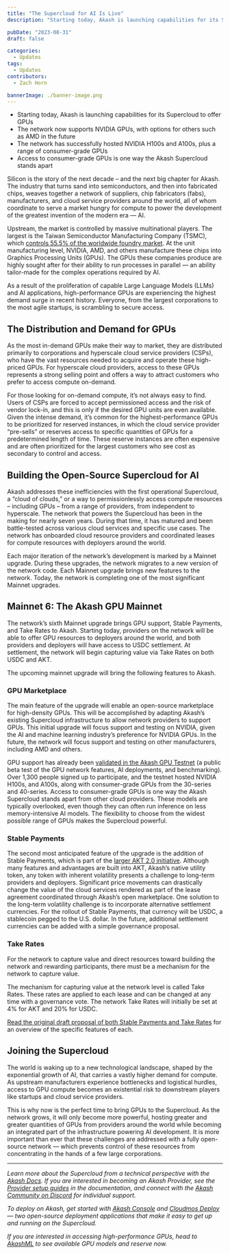 ```yaml
---
title: "The Supercloud for AI Is Live"
description: "Starting today, Akash is launching capabilities for its Supercloud to offer GPUs - The network now supports NVIDIA GPUs, with options for others such as AMD in the future - The network has successfully hosted NVIDIA H100s and A100s, plus a range of consumer-grade GPUs - Access to consumer-grade GPUs is one way the Akash Supercloud stands apart"

pubDate: "2023-08-31"
draft: false

categories:
  - Updates
tags:
  - Updates
contributors:
  - Zach Horn

bannerImage: ./banner-image.png
---
```


- Starting today, Akash is launching capabilities for its Supercloud to offer GPUs
- The network now supports NVIDIA GPUs, with options for others such as AMD in the future
- The network has successfully hosted NVIDIA H100s and A100s, plus a range of consumer-grade GPUs
- Access to consumer-grade GPUs is one way the Akash Supercloud stands apart

Silicon is the story of the next decade – and the next big chapter for Akash. The industry that turns sand into semiconductors, and then into fabricated chips, weaves together a network of suppliers, chip fabricators (fabs), manufacturers, and cloud service providers around the world, all of whom coordinate to serve a market hungry for compute to power the development of the greatest invention of the modern era — AI.

Upstream, the market is controlled by massive multinational players. The largest is the Taiwan Semiconductor Manufacturing Company (TSMC), which [controls 55.5% of the worldwide foundry market](https://www.idc.com/getdoc.jsp?containerId=prAP50994023#:~:text=The%20leading%20vendor%2C%20TSMC%2C%20has,pick%20up%20further%20in%202023). At the unit manufacturing level, NVIDIA, AMD, and others manufacture these chips into Graphics Processing Units (GPUs). The GPUs these companies produce are highly sought after for their ability to run processes in parallel — an ability tailor-made for the complex operations required by AI.

As a result of the proliferation of capable Large Language Models (LLMs) and AI applications, high-performance GPUs are experiencing the highest demand surge in recent history. Everyone, from the largest corporations to the most agile startups, is scrambling to secure access.

## The Distribution and Demand for GPUs

As the most in-demand GPUs make their way to market, they are distributed primarily to corporations and hyperscale cloud service providers (CSPs), who have the vast resources needed to acquire and operate these high-priced GPUs. For hyperscale cloud providers, access to these GPUs represents a strong selling point and offers a way to attract customers who prefer to access compute on-demand.

For those looking for on-demand compute, it’s not always easy to find. Users of CSPs are forced to accept permissioned access and the risk of vendor lock-in, and this is only if the desired GPU units are even available. Given the intense demand, it’s common for the highest-performance GPUs to be prioritized for reserved instances, in which the cloud service provider “pre-sells” or reserves access to specific quantities of GPUs for a predetermined length of time. These reserve instances are often expensive and are often prioritized for the largest customers who see cost as secondary to control and access.

## Building the Open-Source Supercloud for AI

Akash addresses these inefficiencies with the first operational Supercloud, a “cloud of clouds,” or a way to permissionlessly access compute resources – including GPUs – from a range of providers, from independent to hyperscale. The network that powers the Supercloud has been in the making for nearly seven years. During that time, it has matured and been battle-tested across various cloud services and specific use cases. The network has onboarded cloud resource providers and coordinated leases for compute resources with deployers around the world.

Each major iteration of the network’s development is marked by a Mainnet upgrade. During these upgrades, the network migrates to a new version of the network code. Each Mainnet upgrade brings new features to the network. Today, the network is completing one of the most significant Mainnet upgrades.

## Mainnet 6: The Akash GPU Mainnet

The network’s sixth Mainnet upgrade brings GPU support, Stable Payments, and Take Rates to Akash. Starting today, providers on the network will be able to offer GPU resources to deployers around the world, and both providers and deployers will have access to USDC settlement. At settlement, the network will begin capturing value via Take Rates on both USDC and AKT.

The upcoming mainnet upgrade will bring the following features to Akash.

### GPU Marketplace

The main feature of the upgrade will enable an open-source marketplace for high-density GPUs. This will be accomplished by adapting Akash’s existing Supercloud infrastructure to allow network providers to support GPUs. This initial upgrade will focus support and testing on NVIDIA, given the AI and machine learning industry’s preference for NVIDIA GPUs. In the future, the network will focus support and testing on other manufacturers, including AMD and others.

GPU support has already been [validated in the Akash GPU Testnet](https://akash.network/blog/testing-the-first-ai-supercloud/) (a public beta test of the GPU network features, AI deployments, and benchmarking). Over 1,300 people signed up to participate, and the testnet hosted NVIDIA H100s, and A100s, along with consumer-grade GPUs from the 30-series and 40-series. Access to consumer-grade GPUs is one way the Akash Supercloud stands apart from other cloud providers. These models are typically overlooked, even though they can often run inference on less memory-intensive AI models. The flexibility to choose from the widest possible range of GPUs makes the Supercloud powerful.

### Stable Payments

The second most anticipated feature of the upgrade is the addition of Stable Payments, which is part of the [larger AKT 2.0 initiative](https://github.com/orgs/akash-network/discussions/32). Although many features and advantages are built into AKT, Akash’s native utility token, any token with inherent volatility presents a challenge to long-term providers and deployers. Significant price movements can drastically change the value of the cloud services rendered as part of the lease agreement coordinated through Akash’s open marketplace. One solution to the long-term volatility challenge is to incorporate alternative settlement currencies. For the rollout of Stable Payments, that currency will be USDC, a stablecoin pegged to the U.S. dollar. In the future, additional settlement currencies can be added with a simple governance proposal.

### Take Rates

For the network to capture value and direct resources toward building the network and rewarding participants, there must be a mechanism for the network to capture value.

The mechanism for capturing value at the network level is called Take Rates. These rates are applied to each lease and can be changed at any time with a governance vote. The network Take Rates will initially be set at 4% for AKT and 20% for USDC.

[Read the original draft proposal of both Stable Payments and Take Rates](https://github.com/orgs/akash-network/discussions/147) for an overview of the specific features of each.

## Joining the Supercloud

The world is waking up to a new technological landscape, shaped by the exponential growth of AI, that carries a vastly higher demand for compute. As upstream manufacturers experience bottlenecks and logistical hurdles, access to GPU compute becomes an existential risk to downstream players like startups and cloud service providers.

This is why now is the perfect time to bring GPUs to the Supercloud. As the network grows, it will only become more powerful, hosting greater and greater quantities of GPUs from providers around the world while becoming an integrated part of the infrastructure powering AI development. It is more important than ever that these challenges are addressed with a fully open-source network — which prevents control of these resources from concentrating in the hands of a few large corporations.

---

_Learn more about the Supercloud from a technical perspective with the [Akash Docs](https://akash.network/docs/). If you are interested in becoming an Akash Provider, see the [Provider setup guides](https://akash.network/docs/providers) in the documentation, and connect with the [Akash Community on Discord](https://discord.akash.network) for individual support._

_To deploy on Akash, get started with [Akash Console](https://console.akash.network) and [Cloudmos Deploy](https://deploy.cloudmos.io/) — two open-source deployment applications that make it easy to get up and running on the Supercloud._

_If you are interested in accessing high-performance GPUs, head to [AkashML](https://akashml.com/) to see available GPU models and reserve now._

